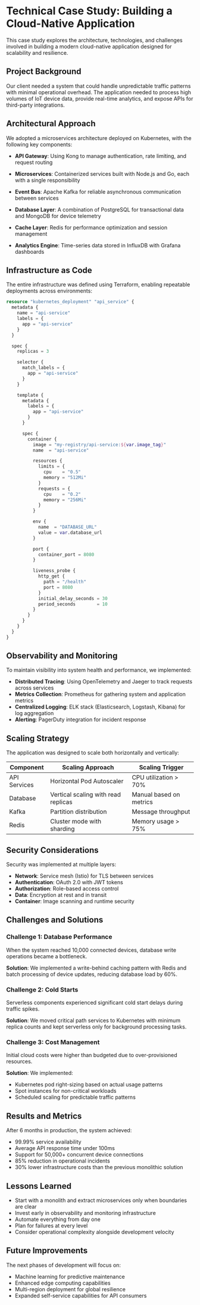 # Technical Case Study: Building a Cloud-Native Application

This case study explores the architecture, technologies, and challenges involved in building a modern cloud-native application designed for scalability and resilience.

## Project Background

Our client needed a system that could handle unpredictable traffic patterns with minimal operational overhead. The application needed to process high volumes of IoT device data, provide real-time analytics, and expose APIs for third-party integrations.

## Architectural Approach

We adopted a microservices architecture deployed on Kubernetes, with the following key components:

* **API Gateway**: Using Kong to manage authentication, rate limiting, and request routing

* **Microservices**: Containerized services built with Node.js and Go, each with a single responsibility

* **Event Bus**: Apache Kafka for reliable asynchronous communication between services

* **Database Layer**: A combination of PostgreSQL for transactional data and MongoDB for device telemetry

* **Cache Layer**: Redis for performance optimization and session management

* **Analytics Engine**: Time-series data stored in InfluxDB with Grafana dashboards

## Infrastructure as Code

The entire infrastructure was defined using Terraform, enabling repeatable deployments across environments:

```terraform
resource "kubernetes_deployment" "api_service" {
  metadata {
    name = "api-service"
    labels = {
      app = "api-service"
    }
  }

  spec {
    replicas = 3

    selector {
      match_labels = {
        app = "api-service"
      }
    }

    template {
      metadata {
        labels = {
          app = "api-service"
        }
      }

      spec {
        container {
          image = "my-registry/api-service:${var.image_tag}"
          name  = "api-service"

          resources {
            limits = {
              cpu    = "0.5"
              memory = "512Mi"
            }
            requests = {
              cpu    = "0.2"
              memory = "256Mi"
            }
          }

          env {
            name  = "DATABASE_URL"
            value = var.database_url
          }

          port {
            container_port = 8080
          }

          liveness_probe {
            http_get {
              path = "/health"
              port = 8080
            }
            initial_delay_seconds = 30
            period_seconds        = 10
          }
        }
      }
    }
  }
}
```

## Observability and Monitoring

To maintain visibility into system health and performance, we implemented:

* **Distributed Tracing**: Using OpenTelemetry and Jaeger to track requests across services
* **Metrics Collection**: Prometheus for gathering system and application metrics
* **Centralized Logging**: ELK stack (Elasticsearch, Logstash, Kibana) for log aggregation
* **Alerting**: PagerDuty integration for incident response

## Scaling Strategy

The application was designed to scale both horizontally and vertically:

| Component | Scaling Approach | Scaling Trigger |
|-----------|------------------|-----------------|
| API Services | Horizontal Pod Autoscaler | CPU utilization > 70% |
| Database | Vertical scaling with read replicas | Manual based on metrics |
| Kafka | Partition distribution | Message throughput |
| Redis | Cluster mode with sharding | Memory usage > 75% |

## Security Considerations

Security was implemented at multiple layers:

* **Network**: Service mesh (Istio) for TLS between services
* **Authentication**: OAuth 2.0 with JWT tokens
* **Authorization**: Role-based access control
* **Data**: Encryption at rest and in transit
* **Container**: Image scanning and runtime security

## Challenges and Solutions

### Challenge 1: Database Performance

When the system reached 10,000 connected devices, database write operations became a bottleneck.

**Solution**: We implemented a write-behind caching pattern with Redis and batch processing of device updates, reducing database load by 60%.

### Challenge 2: Cold Starts

Serverless components experienced significant cold start delays during traffic spikes.

**Solution**: We moved critical path services to Kubernetes with minimum replica counts and kept serverless only for background processing tasks.

### Challenge 3: Cost Management

Initial cloud costs were higher than budgeted due to over-provisioned resources.

**Solution**: We implemented:
* Kubernetes pod right-sizing based on actual usage patterns
* Spot instances for non-critical workloads
* Scheduled scaling for predictable traffic patterns

## Results and Metrics

After 6 months in production, the system achieved:

* 99.99% service availability
* Average API response time under 100ms
* Support for 50,000+ concurrent device connections
* 85% reduction in operational incidents
* 30% lower infrastructure costs than the previous monolithic solution

## Lessons Learned

* Start with a monolith and extract microservices only when boundaries are clear
* Invest early in observability and monitoring infrastructure
* Automate everything from day one
* Plan for failures at every level
* Consider operational complexity alongside development velocity

## Future Improvements

The next phases of development will focus on:

* Machine learning for predictive maintenance
* Enhanced edge computing capabilities
* Multi-region deployment for global resilience
* Expanded self-service capabilities for API consumers